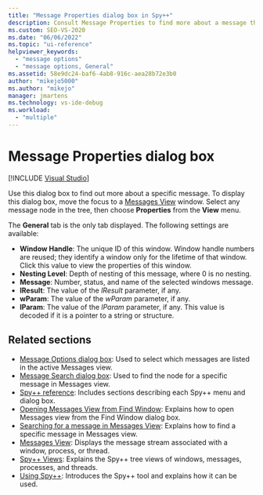 ```yaml
---
title: "Message Properties dialog box in Spy++"
description: Consult Message Properties to find more about a message than is shown in Messages View.
ms.custom: SEO-VS-2020
ms.date: "06/06/2022"
ms.topic: "ui-reference"
helpviewer_keywords:
  - "message options"
  - "message options, General"
ms.assetid: 58e9dc24-baf6-4ab8-916c-aea28b72e3b0
author: "mikejo5000"
ms.author: "mikejo"
manager: jmartens
ms.technology: vs-ide-debug
ms.workload:
  - "multiple"
---
```

# Message Properties dialog box

[!INCLUDE [Visual Studio](~/includes/applies-to-version/vs-windows-only.md)]

Use this dialog box to find out more about a specific message. To display this dialog box, move the focus to a [Messages View](messages-view.md) window. Select any message node in the tree, then choose **Properties** from the **View** menu.

The **General** tab is the only tab displayed. The following settings are available:

- **Window Handle**: The unique ID of this window. Window handle numbers are reused; they identify a window only for the lifetime of that window. Click this value to view the properties of this window.
- **Nesting Level**: Depth of nesting of this message, where 0 is no nesting.
- **Message**: Number, status, and name of the selected windows message.
- **lResult**: The value of the *lResult* parameter, if any.
- **wParam**: The value of the *wParam* parameter, if any.
- **lParam**: The value of the *lParam* parameter, if any. This value is decoded if it is a pointer to a string or structure.

## Related sections

- [Message Options dialog box](message-options-dialog-box.md): Used to select which messages are listed in the active Messages view.
- [Message Search dialog box](message-search-dialog-box.md): Used to find the node for a specific message in Messages view.
- [Spy++ reference](spy-increment-reference.md): Includes sections describing each Spy++ menu and dialog box.
- [Opening Messages View from Find Window](how-to-open-messages-view-from-find-window.md): Explains how to open Messages view from the Find Window dialog box.
- [Searching for a message in Messages View](how-to-search-for-a-message-in-messages-view.md): Explains how to find a specific message in Messages view.
- [Messages View](messages-view.md): Displays the message stream associated with a window, process, or thread.
- [Spy++ Views](spy-increment-views.md): Explains the Spy++ tree views of windows, messages, processes, and threads.
- [Using Spy++](using-spy-increment.md): Introduces the Spy++ tool and explains how it can be used.